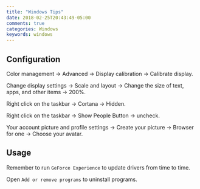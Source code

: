 ```yaml
---
title: "Windows Tips"
date: 2018-02-25T20:43:49-05:00
comments: true
categories: Windows
keywords: windows
---
```


## Configuration

Color management -> Advanced -> Display calibration -> Calibrate display.

Change display settings -> Scale and layout -> Change the size of text, apps, and other items -> 200%.

Right click on the taskbar -> Cortana -> Hidden.

Right click on the taskbar -> Show People Button -> uncheck.

Your account picture and profile settings -> Create your picture -> Browser for one -> Choose your avatar.

## Usage

Remember to run `GeForce Experience` to update drivers from time to time.

Open `Add or remove programs` to uninstall programs.
